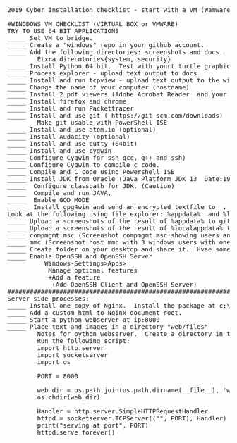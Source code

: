 <pre>
2019 Cyber installation checklist - start with a VM (Wamware)

#WINDDOWS VM CHECKLIST (VIRTUAL BOX or VMWARE)
TRY TO USE 64 BIT APPLICATIONS
_____ Set VM to bridge.
_____ Create a "windows" repo in your github account.
_____ Add the following directories: screenshots and docs. 
        Etxra direcotories{system, security}
_____ Install Python 64 bit.  Test with yourt turtle graphics.
_____ Process explorer - upload text output to docs
_____ Install and run tcpview - upload text output to the windows repository
_____ Change the name of your computer (hostname)
_____ Install 2 pdf viewers (Adobe Acrobat Reader  and your choice)
_____ Install firefox and chrome
_____ Install and run Packettracer
_____ Install and use git ( https://git-scm.com/downloads)
        Make git usable with PowerShell ISE
_____ Install and use atom.io (optional)
_____ Install Audacity (optional)
_____ Install and use putty (64bit)
_____ Install and use cygwin
_____ Configure Cygwin for ssh gcc, g++ and ssh)
_____ Configure Cygwin to compile c code.
_____ Compile and C code using Powershell ISE
_____ Install JDK from Oracle (Java Platform JDK 13  Date:191119)
_____  Configure classpath for JDK. (Caution)
_____  Compile and run JAVA,
_____  Enable GOD MODE 
_____  Install gpg4win and send an encrypted textfile to  . . .
Look at the following using file explorer: %appdata%  and %localappdata%
_____ Upload a screenshots of the result of %appdata% to github
_____ Upload a screenshots of the result of %localappdata% to github
_____ compmgmt.msc (Screenshot compmgmt.msc showing users and a custom group.)
_____ mmc (Screenshot host mmc with 3 windows users with one user in a custom group.)
_____ Create folder on your desktop and share it.  Hvae someone add files to that folder.
_____ Enable OpenSSH and OpenSSH Server 
          Windows-Settings>Apps>
           Manage optional features
           +Add a feature
            (Add OpenSSH Client and OpenSSH Server)
############################################################################
Server side processes:
_____ Install one copy of Nginx.  Install the package at c:\nginx
_____ Add a custom html to Nginx document root.
_____ Start a python webserver at ip:8000
_____ Place text and images in a directory "web/files"
        Notes for python webserver.  Create a directory in the same folder named "web"
        Run the following script:
        import http.server
        import socketserver
        import os

        PORT = 8000

        web_dir = os.path.join(os.path.dirname(__file__), 'web')
        os.chdir(web_dir)

        Handler = http.server.SimpleHTTPRequestHandler
        httpd = socketserver.TCPServer(("", PORT), Handler)
        print("serving at port", PORT)
        httpd.serve_forever()
</pre>